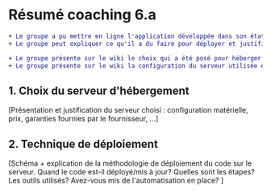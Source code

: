 # Résumé coaching 6.a
```diff
+ Le groupe a pu mettre en ligne l'application développée dans son état actuel
+ Le groupe peut expliquer ce qu'il a du faire pour déployer et justifier les choix.

+ Le groupe présente sur le wiki le choix qui a été posé pour héberger l'application web : fournisseur, configuration matérielle, prix, garantie, plateforme logicielle, …
+ Le groupe présente sur le wiki la configuration du serveur utilisée et la justifie.  
```

## 1. Choix du serveur d'hébergement

[Présentation et justification du serveur choisi : configuration matérielle, prix, garanties fournies par le fournisseur, ...]

## 2. Technique de déploiement

[Schéma + explication de la méthodologie de déploiement du code sur le serveur.  Quand le code est-il déployé/mis à jour?  Quelles sont les étapes?  Les outils utilisés?  Avez-vous mis de l'automatisation en place? ]



